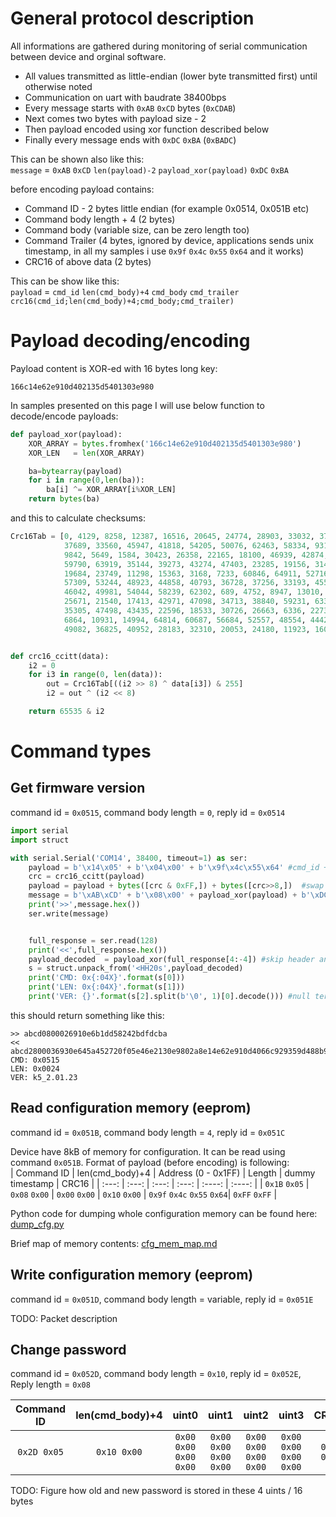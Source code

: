 # General protocol description

All informations are gathered during monitoring of serial communication between device and orginal software.

* All values transmitted as little-endian (lower byte transmitted first) until otherwise noted
* Communication on uart with baudrate 38400bps
* Every message starts with `0xAB` `0xCD` bytes (`0xCDAB`)
* Next comes two bytes with payload size - 2
* Then payload encoded using xor function described below
* Finally every message ends with `0xDC` `0xBA` (`0xBADC`)

This can be shown also like this:<br>
`message` = `0xAB` `0xCD` `len(payload)-2` `payload_xor(payload)` `0xDC` `0xBA`


before encoding payload contains:
* Command ID - 2 bytes little endian (for example 0x0514, 0x051B etc)
* Command body length + 4 (2 bytes)
* Command body (variable size, can be zero length too)
* Command Trailer (4 bytes, ignored by device, applications sends unix timestamp, in all my samples i use `0x9f` `0x4c` `0x55` `0x64` and it works)
* CRC16 of above data (2 bytes)

This can be show like this:<br>
`payload` = `cmd_id` `len(cmd_body)+4` `cmd_body` `cmd_trailer` `crc16(cmd_id;len(cmd_body)+4;cmd_body;cmd_trailer)`


# Payload decoding/encoding
Payload content is XOR-ed with 16 bytes long key:
```
166c14e62e910d402135d5401303e980
```

In samples presented on this page I will use below function to decode/encode payloads:
```python
def payload_xor(payload):
    XOR_ARRAY = bytes.fromhex('166c14e62e910d402135d5401303e980')
    XOR_LEN   = len(XOR_ARRAY)

    ba=bytearray(payload)
    for i in range(0,len(ba)):
        ba[i] ^= XOR_ARRAY[i%XOR_LEN]
    return bytes(ba)
```

and this to calculate checksums:
```python
Crc16Tab = [0, 4129, 8258, 12387, 16516, 20645, 24774, 28903, 33032, 37161, 41290, 45419, 49548, 53677, 57806, 61935, 4657, 528, 12915, 8786, 21173, 17044, 29431, 25302,
            37689, 33560, 45947, 41818, 54205, 50076, 62463, 58334, 9314, 13379, 1056, 5121, 25830, 29895, 17572, 21637, 42346, 46411, 34088, 38153, 58862, 62927, 50604, 54669, 13907,
            9842, 5649, 1584, 30423, 26358, 22165, 18100, 46939, 42874, 38681, 34616, 63455, 59390, 55197, 51132, 18628, 22757, 26758, 30887, 2112, 6241, 10242, 14371, 51660, 55789,
            59790, 63919, 35144, 39273, 43274, 47403, 23285, 19156, 31415, 27286, 6769, 2640,14899, 10770, 56317, 52188, 64447, 60318, 39801, 35672, 47931, 43802, 27814, 31879,
            19684, 23749, 11298, 15363, 3168, 7233, 60846, 64911, 52716, 56781, 44330, 48395,36200, 40265, 32407, 28342, 24277, 20212, 15891, 11826, 7761, 3696, 65439, 61374,
            57309, 53244, 48923, 44858, 40793, 36728, 37256, 33193, 45514, 41451, 53516, 49453, 61774, 57711, 4224, 161, 12482, 8419, 20484, 16421, 28742, 24679, 33721, 37784, 41979,
            46042, 49981, 54044, 58239, 62302, 689, 4752, 8947, 13010, 16949, 21012, 25207, 29270, 46570, 42443, 38312, 34185, 62830, 58703, 54572, 50445, 13538, 9411, 5280, 1153, 29798,
            25671, 21540, 17413, 42971, 47098, 34713, 38840, 59231, 63358, 50973, 55100, 9939, 14066, 1681, 5808, 26199, 30326, 17941, 22068, 55628, 51565, 63758, 59695, 39368,
            35305, 47498, 43435, 22596, 18533, 30726, 26663, 6336, 2273, 14466, 10403, 52093, 56156, 60223, 64286, 35833, 39896, 43963, 48026, 19061, 23124, 27191, 31254, 2801,
            6864, 10931, 14994, 64814, 60687, 56684, 52557, 48554, 44427, 40424, 36297, 31782, 27655, 23652, 19525, 15522, 11395, 7392, 3265, 61215, 65342, 53085, 57212, 44955,
            49082, 36825, 40952, 28183, 32310, 20053, 24180, 11923, 16050, 3793, 7920]


def crc16_ccitt(data):
    i2 = 0
    for i3 in range(0, len(data)):
        out = Crc16Tab[((i2 >> 8) ^ data[i3]) & 255]
        i2 = out ^ (i2 << 8)

    return 65535 & i2
```


# Command types
## Get firmware version
command id = `0x0515`, command body length = `0`, reply id = `0x0514`
```python
import serial
import struct

with serial.Serial('COM14', 38400, timeout=1) as ser:
    payload = b'\x14\x05' + b'\x04\x00' + b'\x9f\x4c\x55\x64' #cmd_id + cmd_len (0+4) + unix timestamp LE
    crc = crc16_ccitt(payload)
    payload = payload + bytes([crc & 0xFF,]) + bytes([crc>>8,])  #swap bytes of crc to get little endian
    message = b'\xAB\xCD' + b'\x08\x00' + payload_xor(payload) + b'\xDC\xBA'
    print('>>',message.hex())
    ser.write(message)


    full_response = ser.read(128)
    print('<<',full_response.hex())
    payload_decoded  = payload_xor(full_response[4:-4]) #skip header and checksum
    s = struct.unpack_from('<HH20s',payload_decoded)
    print('CMD: 0x{:04X}'.format(s[0]))
    print('LEN: 0x{:04X}'.format(s[1]))
    print('VER: {}'.format(s[2].split(b'\0', 1)[0].decode())) #null terminated string
```
this should return something like this:
```
>> abcd0800026910e6b1dd58242bdfdcba
<< abcd2800036930e645a452720f05e46e2130e9802a8e14e62e910d4066c929359d488b9884eba7b453e58337decadcba
CMD: 0x0515
LEN: 0x0024
VER: k5_2.01.23
```



## Read configuration memory (eeprom)
command id = `0x051B`, command body length = `4`, reply id = `0x051C`

Device have 8kB of memory for configuration. It can be read using command `0x051B`. Format of payload (before encoding) is following:<br>
| Command ID    | len(cmd_body)+4 |  Address (0 - 0x1FF)  |   Length      | dummy timestamp            |    CRC16      |
|  :---:        |      :---:      |    :---:              |   :---:       | :----:                     |   :----:      |
| `0x1B` `0x05` | `0x08` `0x00`   | `0x00` `0x00`         | `0x10` `0x00` | `0x9f` `0x4c` `0x55` `0x64`| `0xFF` `0xFF` |


Python code for dumping whole configuration memory can be found here: [dump_cfg.py](dump_cfg.py)

Brief map of memory contents: [cfg_mem_map.md](cfg_mem_map.md)

## Write configuration memory (eeprom)
command id = `0x051D`, command body length = variable, reply id = `0x051E`

TODO: Packet description



## Change password
command id = `0x052D`, command body length = `0x10`, reply id = `0x052E`, Reply length = `0x08`

| Command ID  | len(cmd_body)+4 |  uint0                |  uint1                |  uint2                |  uint3                |    CRC16      |
|  :---:      |      :---:      |    :---:              |    :---:              |    :---:              |    :---:              |   :----:      |
| `0x2D 0x05` | `0x10 0x00`     | `0x00 0x00 0x00 0x00` | `0x00 0x00 0x00 0x00` | `0x00 0x00 0x00 0x00` | `0x00 0x00 0x00 0x00` | `0xFF 0xFF` |

TODO: Figure how old and new password is stored in these 4 uints / 16 bytes

